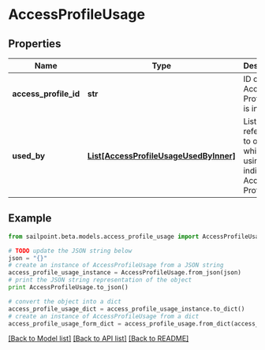 # AccessProfileUsage


## Properties
Name | Type | Description | Notes
------------ | ------------- | ------------- | -------------
**access_profile_id** | **str** | ID of the Access Profile that is in use | [optional] 
**used_by** | [**List[AccessProfileUsageUsedByInner]**](AccessProfileUsageUsedByInner.md) | List of references to objects which are using the indicated Access Profile | [optional] 

## Example

```python
from sailpoint.beta.models.access_profile_usage import AccessProfileUsage

# TODO update the JSON string below
json = "{}"
# create an instance of AccessProfileUsage from a JSON string
access_profile_usage_instance = AccessProfileUsage.from_json(json)
# print the JSON string representation of the object
print AccessProfileUsage.to_json()

# convert the object into a dict
access_profile_usage_dict = access_profile_usage_instance.to_dict()
# create an instance of AccessProfileUsage from a dict
access_profile_usage_form_dict = access_profile_usage.from_dict(access_profile_usage_dict)
```
[[Back to Model list]](../README.md#documentation-for-models) [[Back to API list]](../README.md#documentation-for-api-endpoints) [[Back to README]](../README.md)


